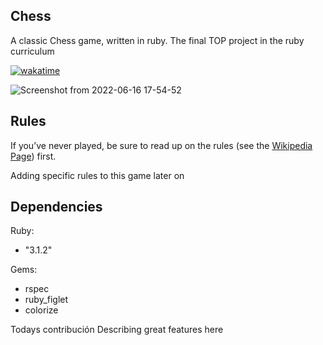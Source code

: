 ## Chess

A classic Chess game, written in ruby. The final TOP project in the ruby curriculum

[![wakatime](https://wakatime.com/badge/user/9450441a-ff7b-4805-b841-897d35ef3820/project/1fb3568a-af51-42c5-abbe-ea624d96a793.svg)](https://wakatime.com/badge/user/9450441a-ff7b-4805-b841-897d35ef3820/project/1fb3568a-af51-42c5-abbe-ea624d96a793)

![Screenshot from 2022-06-16 17-54-52](https://user-images.githubusercontent.com/94543524/174162026-e5cc0433-c411-4253-9a22-e1dddf8ee4dc.png)

## Rules

If you’ve never played, be sure to read up on the rules (see the [Wikipedia Page](https://en.wikipedia.org/wiki/Chess)) first.

Adding specific rules to this game later on

## Dependencies

Ruby: 
- "3.1.2"

Gems:
- rspec
- ruby_figlet
- colorize

Todays contribución
Describing great features here
